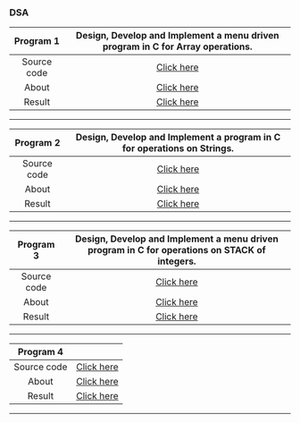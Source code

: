 ### DSA

| **Program 1** | **Design, Develop and Implement a menu driven program in C for Array operations.**  |
|:----:|:----:|
| Source code | [Click here](https://github.com/SKsaikiran/cselab/blob/a336860f565cd887a770dd93946b789d69a8d7bb/DSA/Program_1/1_Array_Operation.c) |
| About | [Click here](https://github.com/SKsaikiran/cselab/blob/a336860f565cd887a770dd93946b789d69a8d7bb/DSA/Program_1/About.md) |
| Result | [Click here](https://github.com/SKsaikiran/cselab/blob/a336860f565cd887a770dd93946b789d69a8d7bb/DSA/Program_1/Output.md) |

--------------

| **Program 2** | **Design, Develop and Implement a program in C for operations on Strings.**  |
|:----:|:----:|
| Source code | [Click here](https://github.com/SKsaikiran/cselab/blob/a336860f565cd887a770dd93946b789d69a8d7bb/DSA/Program_2/operations_on_Strings.c) |
| About | [Click here](https://github.com/SKsaikiran/cselab/blob/a336860f565cd887a770dd93946b789d69a8d7bb/DSA/Program_2/About.md) |
| Result | [Click here](https://github.com/SKsaikiran/cselab/blob/a336860f565cd887a770dd93946b789d69a8d7bb/DSA/Program_2/Result.md) |

--------------

| **Program 3** | **Design, Develop and Implement a menu driven program in C for operations on STACK of integers.** |
|:----:|:----:|
| Source code | [Click here](https://github.com/SKsaikiran/cselab/blob/c85d424f4bdcae8f30462c30f6c140eededac1d4/DSA/Program_3/operations_on_Stack.c) |
| About | [Click here](https://github.com/SKsaikiran/cselab/blob/c85d424f4bdcae8f30462c30f6c140eededac1d4/DSA/Program_3/About.md) |
| Result | [Click here](https://github.com/SKsaikiran/cselab/blob/64cb5ab4de266c7adfbf19c9f2c7351f63535563/DSA/Program_3/Result.md) |

--------------

| **Program 4** |  |
|:----:|:----:|
| Source code | [Click here]( ) |
| About | [Click here]( ) |
| Result | [Click here]( ) |

--------------
